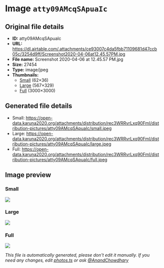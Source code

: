 # Image `atty09AMcqSApuaIc`

## Original file details

- **ID:** atty09AMcqSApuaIc
- **URL:** https://dl.airtable.com/.attachments/ce93007c4da5fbb71109681d47ccb05c/3254d9ff/Screenshot2020-04-06at12.45.57PM.jpg
- **File name:** Screenshot 2020-04-06 at 12.45.57 PM.jpg
- **Size:** 27454
- **Type:** image/jpeg
- **Thumbnails:**
  - [Small](https://dl.airtable.com/.attachmentThumbnails/7f26bdc77c2fad87a010092499ad9a89/56e45403) (62×36)
  - [Large](https://dl.airtable.com/.attachmentThumbnails/7de6d1ef9c81fa2a544459008f63c99f/8da3bfee) (567×329)
  - [Full](https://dl.airtable.com/.attachmentThumbnails/6dfeff110a9000ce86336b063b3917f0/2ef87b25) (3000×3000)

## Generated file details

- Small: https://open-data.karuna2020.org/attachments/distribution/rec3WRRvrLxq90FmI/distribution-pictures/atty09AMcqSApuaIc/small.jpeg
- Large: https://open-data.karuna2020.org/attachments/distribution/rec3WRRvrLxq90FmI/distribution-pictures/atty09AMcqSApuaIc/large.jpeg
- Full: https://open-data.karuna2020.org/attachments/distribution/rec3WRRvrLxq90FmI/distribution-pictures/atty09AMcqSApuaIc/full.jpeg

## Image preview

### Small

![](https://open-data.karuna2020.org/attachments/distribution/rec3WRRvrLxq90FmI/distribution-pictures/atty09AMcqSApuaIc/small.jpeg)

### Large

![](https://open-data.karuna2020.org/attachments/distribution/rec3WRRvrLxq90FmI/distribution-pictures/atty09AMcqSApuaIc/large.jpeg)

### Full

![](https://open-data.karuna2020.org/attachments/distribution/rec3WRRvrLxq90FmI/distribution-pictures/atty09AMcqSApuaIc/full.jpeg)

_This file is automatically generated, please don't edit it manually. If you need any changes, edit [photos.ts](/photos.ts) or ask [@AnandChowdhary](https://github.com/AnandChowdhary)_
